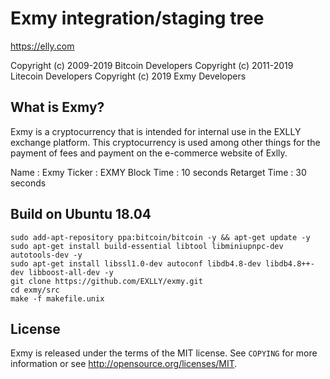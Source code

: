 Exmy integration/staging tree
================================

https://elly.com

Copyright (c) 2009-2019 Bitcoin Developers
Copyright (c) 2011-2019 Litecoin Developers
Copyright (c) 2019 Exmy Developers

What is Exmy?
----------------

Exmy is a cryptocurrency that is intended for internal use in the EXLLY exchange platform. This cryptocurrency is used among other things for the payment of fees and payment on the e-commerce website of Exlly.

Name : Exmy
Ticker : EXMY
Block Time : 10 seconds
Retarget Time : 30 seconds

Build on Ubuntu 18.04
-------

    sudo add-apt-repository ppa:bitcoin/bitcoin -y && apt-get update -y
    sudo apt-get install build-essential libtool libminiupnpc-dev autotools-dev -y
    sudo apt-get install libssl1.0-dev autoconf libdb4.8-dev libdb4.8++-dev libboost-all-dev -y
    git clone https://github.com/EXLLY/exmy.git
    cd exmy/src
    make -f makefile.unix


License
-------

Exmy is released under the terms of the MIT license. See `COPYING` for more
information or see http://opensource.org/licenses/MIT.
